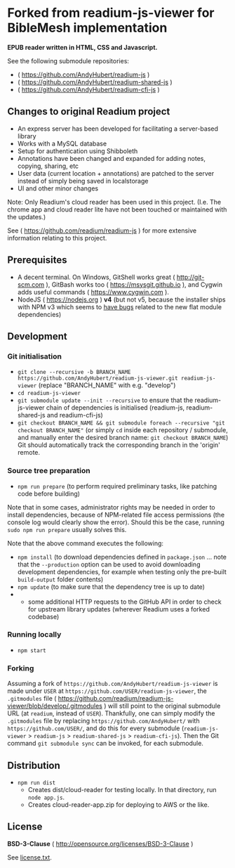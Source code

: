 # Forked from readium-js-viewer for BibleMesh implementation

**EPUB reader written in HTML, CSS and Javascript.**

See the following submodule repositories:
* ( https://github.com/AndyHubert/readium-js )
* ( https://github.com/AndyHubert/readium-shared-js )
* ( https://github.com/AndyHubert/readium-cfi-js )


## Changes to original Readium project
* An express server has been developed for facilitating a server-based library
* Works with a MySQL database
* Setup for authentication using Shibboleth
* Annotations have been changed and expanded for adding notes, copying, sharing, etc
* User data (current location + annotations) are patched to the server instead of simply being saved in localstorage
* UI and other minor changes

Note: Only Readium's cloud reader has been used in this project. (I.e. The chrome app and cloud reader lite have not been touched or maintained with the updates.)

See ( https://github.com/readium/readium-js ) for more extensive information relating to this project.


## Prerequisites

* A decent terminal. On Windows, GitShell works great ( http://git-scm.com ), GitBash works too ( https://msysgit.github.io ), and Cygwin adds useful commands ( https://www.cygwin.com ).
* NodeJS ( https://nodejs.org ) **v4** (but not v5, because the installer ships with NPM v3 which seems to [have bugs](https://github.com/readium/readium-js-viewer/issues/453) related to the new flat module dependencies)


## Development

### Git initialisation

* `git clone --recursive -b BRANCH_NAME https://github.com/AndyHubert/readium-js-viewer.git readium-js-viewer` (replace "BRANCH_NAME" with e.g. "develop")
* `cd readium-js-viewer`
* `git submodule update --init --recursive` to ensure that the readium-js-viewer chain of dependencies is initialised (readium-js, readium-shared-js and readium-cfi-js)
* `git checkout BRANCH_NAME && git submodule foreach --recursive "git checkout BRANCH_NAME"` (or simply `cd` inside each repository / submodule, and manually enter the desired branch name: `git checkout BRANCH_NAME`) Git should automatically track the corresponding branch in the 'origin' remote.


### Source tree preparation

* `npm run prepare` (to perform required preliminary tasks, like patching code before building)

Note that in some cases, administrator rights may be needed in order to install dependencies, because of NPM-related file access permissions (the console log would clearly show the error). Should this be the case, running `sudo npm run prepare` usually solves this.

Note that the above command executes the following:

* `npm install` (to download dependencies defined in `package.json` ... note that the `--production` option can be used to avoid downloading development dependencies, for example when testing only the pre-built `build-output` folder contents)
* `npm update` (to make sure that the dependency tree is up to date)
* + some additional HTTP requests to the GitHub API in order to check for upstream library updates (wherever Readium uses a forked codebase)


### Running locally

* `npm start`


### Forking

Assuming a fork of `https://github.com/AndyHubert/readium-js-viewer` is made under `USER` at `https://github.com/USER/readium-js-viewer`, the `.gitmodules` file ( https://github.com/readium/readium-js-viewer/blob/develop/.gitmodules ) will still point to the original submodule URL (at `readium`, instead of `USER`). Thankfully, one can simply modify the `.gitmodules` file by replacing `https://github.com/AndyHubert/` with `https://github.com/USER/`, and do this for every submodule (`readium-js-viewer` > `readium-js` > `readium-shared-js` > `readium-cfi-js`). Then the Git command `git submodule sync` can be invoked, for each submodule.


## Distribution

* `npm run dist`
  * Creates dist/cloud-reader for testing locally. In that directory, run `node app.js`.
  * Creates cloud-reader-app.zip for deploying to AWS or the like.


## License

**BSD-3-Clause** ( http://opensource.org/licenses/BSD-3-Clause )

See [license.txt](./license.txt).
